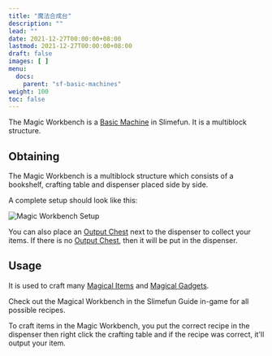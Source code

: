 ```yaml
---
title: "魔法合成台"
description: ""
lead: ""
date: 2021-12-27T00:00:00+08:00
lastmod: 2021-12-27T00:00:00+08:00
draft: false
images: [ ]
menu:
  docs:
    parent: "sf-basic-machines"
weight: 100
toc: false
---
```


The Magic Workbench is a [Basic Machine](/docs/slimefun/basic-machines) in Slimefun. It is a multiblock structure.

## Obtaining

The Magic Workbench is a multiblock structure which consists of a bookshelf, crafting table and dispenser placed side by side.

A complete setup should look like this:

<img src="/slimefun-images/multiblock-magic-workbench.png" alt="Magic Workbench Setup" />

You can also place an [Output Chest](/docs/slimefun/output-chest) next to the dispenser to collect your items. If there is no [Output Chest](/docs/slimefun/output-chest), then it will be put in the dispenser.

## Usage

It is used to craft many [Magical Items](/docs/slimefun/magical-items) and [Magical Gadgets](/docs/slimefun/magical-gadgets).

Check out the Magical Workbench in the Slimefun Guide in-game for all possible recipes.

To craft items in the Magic Workbench, you put the correct recipe in the dispenser then right click the crafting table and if the recipe was correct, it'll output your item.
